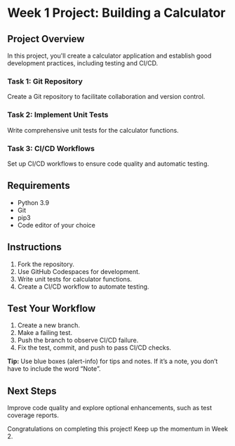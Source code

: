 # Week 1 Project: Building a Calculator

## Project Overview

In this project, you'll create a calculator application and establish good development practices, including testing and CI/CD.

### Task 1: Git Repository

Create a Git repository to facilitate collaboration and version control.

### Task 2: Implement Unit Tests

Write comprehensive unit tests for the calculator functions.

### Task 3: CI/CD Workflows

Set up CI/CD workflows to ensure code quality and automatic testing.

## Requirements

- Python 3.9
- Git
- pip3
- Code editor of your choice

## Instructions

1. Fork the repository.
2. Use GitHub Codespaces for development.
3. Write unit tests for calculator functions.
4. Create a CI/CD workflow to automate testing.

## Test Your Workflow

1. Create a new branch.
2. Make a failing test.
3. Push the branch to observe CI/CD failure.
4. Fix the test, commit, and push to pass CI/CD checks.

<div class="alert alert-block alert-info">
<b>Tip:</b> Use blue boxes (alert-info) for tips and notes. 
If it’s a note, you don’t have to include the word “Note”.
</div>


## Next Steps

Improve code quality and explore optional enhancements, such as test coverage reports.

Congratulations on completing this project! Keep up the momentum in Week 2.

